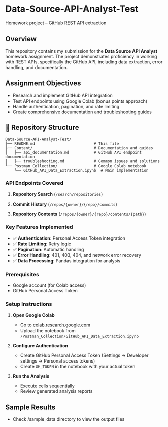 # Data-Source-API-Analyst-Test  
Homework project – GitHub REST API extraction

## Overview
This repository contains my submission for the **Data Source API Analyst** homework assignment. The project demonstrates proficiency in working with REST APIs, specifically the GitHub API, including data extraction, error handling, and documentation.

##  Assignment Objectives
- Research and implement GitHub API integration
- Test API endpoints using Google Colab (bonus points approach)
- Handle authentication, pagination, and rate limiting
- Create comprehensive documentation and troubleshooting guides

## 📁 Repository Structure
```
Data-Source-API-Analyst-Test/
├── README.md                          # This file
├── Content/                           # Documentation and guides
│   ├── api_documentation.md           # GitHub API endpoint documentation
│   ├── troubleshooting.md             # Common issues and solutions
└── Postman_Collection/                # Google Colab notebook
    └── GitHub_API_Data_Extraction.ipynb  # Main implementation
```

### API Endpoints Covered
1. **Repository Search** (`/search/repositories`)

2. **Commit History** (`/repos/{owner}/{repo}/commits`)

3. **Repository Contents** (`/repos/{owner}/{repo}/contents/{path}`)

### Key Features Implemented
- ✅ **Authentication**: Personal Access Token integration
- ✅ **Rate Limiting**: Retry logic
- ✅ **Pagination**: Automatic handling
- ✅ **Error Handling**: 401, 403, 404, and network error recovery
- ✅ **Data Processing**: Pandas integration for analysis

### Prerequisites
- Google account (for Colab access)
- GitHub Personal Access Token

### Setup Instructions

1. **Open Google Colab**
   - Go to [colab.research.google.com](https://colab.research.google.com)
   - Upload the notebook from `/Postman_Collection/GitHub_API_Data_Extraction.ipynb`

2. **Configure Authentication**
   - Create GitHub Personal Access Token (Settings → Developer settings → Personal access tokens)
   - Create `GH_TOKEN` in the notebook with your actual token

4. **Run the Analysis**
   - Execute cells sequentially
   - Review generated analysis reports

##  Sample Results

- Check /sample_data directory to view the output files  

